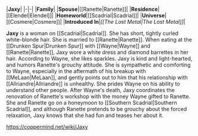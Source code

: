 |**Jaxy**|
|-|-|
|**Family**|
|**Spouse**|[[Ranette\|Ranette]]|
|**Residence**|[[Elendel\|Elendel]]|
|**Homeworld**|[[Scadrial\|Scadrial]]|
|**Universe**|[[Cosmere\|Cosmere]]|
|**Introduced In**|*[[The Lost Metal\|The Lost Metal]]*|

**Jaxy** is a woman on [[Scadrial\|Scadrial]]. She has short, tightly curled white-blonde hair. She is married to [[Ranette\|Ranette]]. When eating at the [[Drunken Spur\|Drunken Spur]] with [[Wayne\|Wayne]] and [[Ranette\|Ranette]], Jaxy wore a white dress and diamond barrettes in her hair. According to Wayne, she likes sparkles.
Jaxy is kind and light-hearted, and humors Ranette's grouchy attitude. She is sympathetic and comforting to Wayne, especially in the aftermath of his breakup with [[MeLaan\|MeLaan]], and gently points out to him that his relationship with [[Allriandre\|Allriandre]] is unhealthy. She prides Wayne on his ability to understand other people. After Wayne's death, Jaxy coordinates the renovation of Ranette's workshop with the money Wayne gifted to Ranette. She and Ranette go on a honeymoon to [[Southern Scadrial\|Southern Scadrial]], and although Ranette pretends to be grouchy about the forced relaxation, Jaxy knows that she had fun and teases her about it.



https://coppermind.net/wiki/Jaxy